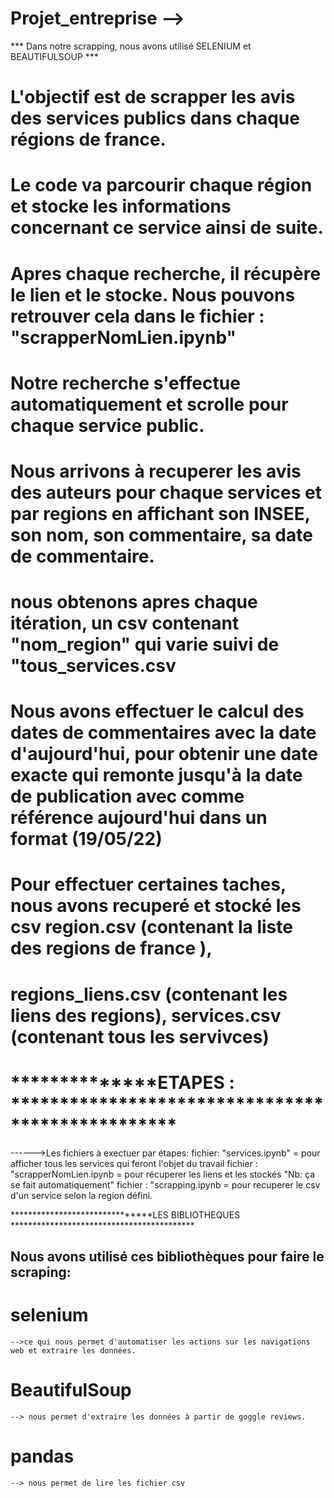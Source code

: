 # Projet_entreprise -->

*** Dans notre scrapping, nous avons utilisé SELENIUM et BEAUTIFULSOUP ***



# L'objectif est de  scrapper les avis des services publics dans chaque régions de france.

# Le code va parcourir chaque région et stocke les informations concernant ce service ainsi de suite.

# Apres chaque recherche, il récupère le lien et le stocke.  Nous pouvons retrouver cela dans le fichier : "scrapperNomLien.ipynb"



# Notre recherche s'effectue automatiquement et scrolle pour chaque service public.

# Nous arrivons à recuperer les avis des auteurs pour chaque services et par regions en affichant son INSEE, son nom, son commentaire, sa date de commentaire.

# nous obtenons apres chaque itération, un csv contenant "nom_region" qui varie suivi de "tous_services.csv

# Nous avons effectuer le calcul des dates de commentaires avec la date d'aujourd'hui, pour obtenir une date exacte qui remonte jusqu'à la date de publication avec comme référence aujourd'hui dans un format (19/05/22)


# Pour effectuer certaines taches, nous avons recuperé et stocké les csv region.csv (contenant la liste des regions de france ),
# regions_liens.csv (contenant les liens des regions), services.csv (contenant tous les servivces)


# **************ETAPES : *************************************************
 ------>Les fichiers à exectuer par étapes:
            fichier: "services.ipynb" = pour afficher tous les services qui feront l'objet du travail
            fichier : "scrapperNomLien.ipynb = pour récuperer les liens et les stockés "Nb: ça se fait automatiquement"
            fichier : "scrapping.ipynb = pour recuperer le csv d'un service selon la region défini.

*******************************LES BIBLIOTHEQUES ******************************************
## Nous avons utilisé ces bibliothèques pour faire le scraping:

# selenium
    -->ce qui nous permet d'automatiser les actions sur les navigations web et extraire les données.
# BeautifulSoup
    --> nous permet d'extraire les données à partir de goggle reviews.
# pandas
    --> nous permet de lire les fichier csv






